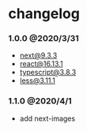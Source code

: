 # changelog

### 1.0.0 @2020/3/31
- next@9.3.3
- react@16.13.1
- typescript@3.8.3
- less@3.11.1

### 1.1.0 @2020/4/1
- add next-images